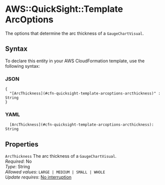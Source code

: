 # AWS::QuickSight::Template ArcOptions<a name="aws-properties-quicksight-template-arcoptions"></a>

The options that determine the arc thickness of a `GaugeChartVisual`\.

## Syntax<a name="aws-properties-quicksight-template-arcoptions-syntax"></a>

To declare this entity in your AWS CloudFormation template, use the following syntax:

### JSON<a name="aws-properties-quicksight-template-arcoptions-syntax.json"></a>

```
{
  "[ArcThickness](#cfn-quicksight-template-arcoptions-arcthickness)" : String
}
```

### YAML<a name="aws-properties-quicksight-template-arcoptions-syntax.yaml"></a>

```
  [ArcThickness](#cfn-quicksight-template-arcoptions-arcthickness): String
```

## Properties<a name="aws-properties-quicksight-template-arcoptions-properties"></a>

`ArcThickness` <a name="cfn-quicksight-template-arcoptions-arcthickness"></a>
The arc thickness of a `GaugeChartVisual`\.  
_Required_: No  
_Type_: String  
_Allowed values_: `LARGE | MEDIUM | SMALL | WHOLE`  
_Update requires_: [No interruption](https://docs.aws.amazon.com/AWSCloudFormation/latest/UserGuide/using-cfn-updating-stacks-update-behaviors.html#update-no-interrupt)
